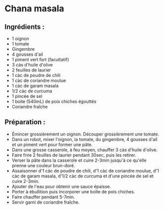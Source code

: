 # Chana masala

## Ingrédients :
* 1 oignon
* 1 tomate
* Gingembre
* 4 gousses d'ail
* 1 piment vert fort (facultatif)
* 3 càs d'huile d'olive
* 2 feuilles de laurier
* 1 càc de poudre de chili
* 1 càc de coriandre moulue
* 1 càc de garam masala 
* 1/2 càc de curcuma
* 1 pincée de sel
* 1 boite (540mL) de pois chiches égouttés
* Coriandre fraîche

## Préparation :
* Émincer grossièrement un oignon. Découper grossièrement une tomate.
* Dans un robot, mixer l'oignon, la tomate, du gingembre, 4 gousses d'ail et un piment vert pour former une pâte.
* Dans une grosse casserole, à feu moyen, chauffer 3 càs d'huile d'olive.
* Faire frire 2 feuilles de laurier pendant 30sec, puis les retirer.
* Verser la pâte dans la casserole et cuire 2-3min jusqu'à ce qu'elle prenne une couleur brun-doré.
* Assaisonner d'1 càc de poudre de chili, d'1 càc de coriandre moulue, d'1 càc de garam masala, d'1/2 càc de curcuma et d'une pincée de sel et cuire 2-3min.
* Ajouter de l'eau pour obtenir une sauce épaisse.
* Porter à ébullition puis incorporer une boîte de pois chiches.
* Faire chauffer pendant 5-7min.
* Servir garni de coriandre fraîche.